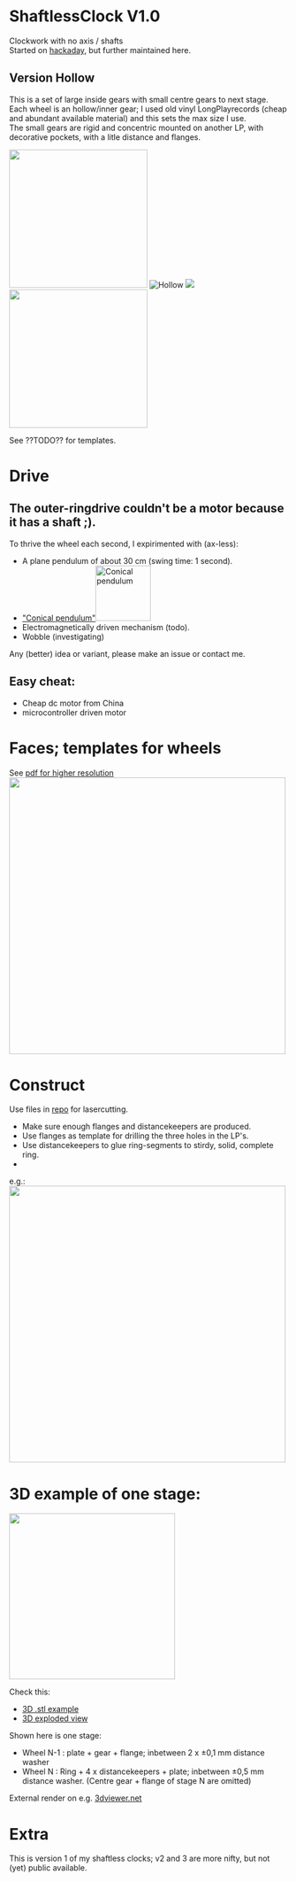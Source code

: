 # ShaftlessClock V1.0
Clockwork with no axis / shafts  
Started on [hackaday](https://hackaday.io/project/196036/details/), but further maintained here.

## Version Hollow 
This is a set of large inside gears with small centre gears to next stage.   
Each wheel is an hollow/inner gear; I used old vinyl LongPlayrecords (cheap and abundant available material) and this sets the max size I use.  
The small gears are rigid and concentric mounted on another LP, with decorative pockets, with a litle distance and flanges.  

<img src="https://github.com/gitAjjk/Klok/blob/main/img/ratiosHollow.svg" width="250">  ![Hollow](https://github.com/gitAjjk/Klok/blob/main/img/Hollow.png)  <img src="https://github.com/gitAjjk/Klok/blob/main/img/assyTDside.jpg" hight="6550">  <img src="https://github.com/gitAjjk/ShaftlessClockV1-Pub/blob/main/img/ratios.jpg" width="250">  

See ??TODO?? for templates.  

# Drive
## The outer-ringdrive couldn't be a motor because it has a shaft ;).  
To thrive the wheel each second, I expirimented with (ax-less):  
- A plane pendulum of about 30 cm (swing time: 1 second).  
- ["Conical pendulum"](https://en.wikipedia.org/wiki/Conical_pendulum)<img src="https://upload.wikimedia.org/wikipedia/commons/thumb/5/53/Conical_pendulum.svg/375px-Conical_pendulum.svg.png" alt="Conical pendulum" width="100">   
- Electromagnetically driven mechanism (todo).  
- Wobble (investigating)

Any (better) idea or variant, please make an issue or contact me.  

## Easy cheat:  
- Cheap dc motor from China
- microcontroller driven motor

# Faces; templates for wheels
See [pdf for higher resolution ](https://github.com/gitAjjk/ShaftlessClockV1-Pub/blob/main/img/faces%20NL.pdf)  
<img src="https://github.com/gitAjjk/ShaftlessClockV1-Pub/blob/main/img/faces%20NL~.jpg" width="500">

# Construct
Use files in [repo](https://github.com/gitAjjk/ShaftlessClockV1-Pub/tree/main/techDraw) for lasercutting.   
- Make sure enough flanges and distancekeepers are produced.  
- Use flanges as template for drilling the three holes in the LP's.  
- Use distancekeepers to glue ring-segments to stirdy, solid, complete ring.  
- 
e.g.:  
<img src="https://github.com/gitAjjk/ShaftlessClockV1-Pub/blob/main/techDraw/sm.jpg" width="500">

# 3D example of one stage:
<img src="https://github.com/gitAjjk/ShaftlessClockV1-Pub/blob/main/SingleStageExploded.png" width="300">  

Check this:  
- [3D .stl example](https://github.com/gitAjjk/ShaftlessClockV1-Pub/blob/main/SingleStage.stl)
- [3D exploded view](https://github.com/gitAjjk/ShaftlessClockV1-Pub/blob/main/SingleStage%20exploded.stl)

Shown here is one stage: 
- Wheel N-1 : plate + gear + flange; inbetween 2 x ±0,1 mm distance washer
- Wheel N   : Ring + 4 x distancekeepers + plate; inbetween ±0,5 mm distance washer. (Centre gear + flange of stage N are omitted)

External render on e.g. [3dviewer.net](https://3dviewer.net)

# Extra
This is version 1 of my shaftless clocks; v2 and 3 are more nifty, but not (yet) public available.
